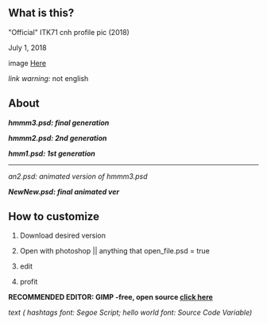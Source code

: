 
## What is this?

 "Official" ITK71 cnh profile pic (2018)
 
 July 1, 2018

image [Here](https://drive.google.com/drive/folders/1skvKrSEg-GvLba8hH2HaW9hIyU8ZiwkV?fbclid=IwAR3miqHRHcCiFumzxn1H8f1t3GS1qu6egL1iKxTihaFVSowdcrOtQWzLClk)

_link warning:_ not english

## About


__*hmmm3.psd: final generation*__

__*hmmm2.psd: 2nd generation*__

__*hmm1.psd: 1st generation*__


_________________________________

_an2.psd: animated version of hmmm3.psd_

__*NewNew.psd: final animated ver*__


## How to customize

1. Download desired version

2. Open with photoshop || anything that open_file.psd = true

3. edit

4. profit

**RECOMMENDED EDITOR: GIMP -free, open source [click here](https://www.gimp.org/)**

_text ( hashtags font: Segoe Script; hello world font: Source Code Variable)_ 
